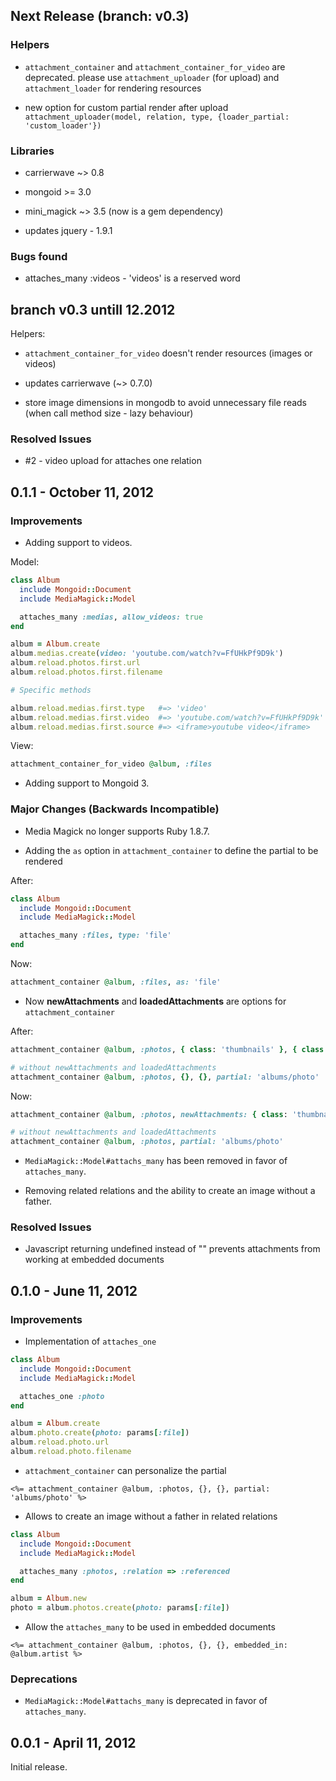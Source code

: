 ## Next Release (branch: v0.3)

### Helpers

* `attachment_container` and `attachment_container_for_video` are deprecated. please use `attachment_uploader` (for upload) and `attachment_loader` for rendering resources

* new option for custom partial render after upload `attachment_uploader(model, relation, type, {loader_partial: 'custom_loader'})`

### Libraries

* carrierwave ~> 0.8

* mongoid >= 3.0

* mini_magick ~> 3.5 (now is a gem dependency)

* updates jquery - 1.9.1

### Bugs found

* attaches_many :videos - 'videos' is a reserved word


## branch v0.3 untill 12.2012

Helpers:

* `attachment_container_for_video` doesn't render resources (images or videos)

* updates carrierwave (~> 0.7.0)

* store image dimensions in mongodb to avoid unnecessary file reads (when call method size - lazy behaviour)

### Resolved Issues

* #2 - video upload for attaches one relation


## 0.1.1 - October 11, 2012

### Improvements

* Adding support to videos.

Model:

``` rb
class Album
  include Mongoid::Document
  include MediaMagick::Model

  attaches_many :medias, allow_videos: true
end

album = Album.create
album.medias.create(video: 'youtube.com/watch?v=FfUHkPf9D9k')
album.reload.photos.first.url
album.reload.photos.first.filename

# Specific methods

album.reload.medias.first.type   #=> 'video'
album.reload.medias.first.video  #=> 'youtube.com/watch?v=FfUHkPf9D9k'
album.reload.medias.first.source #=> <iframe>youtube video</iframe>
```

View:

``` ruby
attachment_container_for_video @album, :files
```

* Adding support to Mongoid 3.

### Major Changes (Backwards Incompatible)

* Media Magick no longer supports Ruby 1.8.7.

* Adding the `as` option in `attachment_container` to define the partial to be rendered

After:

``` rb
class Album
  include Mongoid::Document
  include MediaMagick::Model

  attaches_many :files, type: 'file'
end
```

Now:

``` rb
attachment_container @album, :files, as: 'file'
```

* Now **newAttachments** and **loadedAttachments** are options for `attachment_container`

After:

``` rb
attachment_container @album, :photos, { class: 'thumbnails' }, { class: 'span3' }, partial: 'albums/photo'

# without newAttachments and loadedAttachments
attachment_container @album, :photos, {}, {}, partial: 'albums/photo'
```

Now:

``` rb
attachment_container @album, :photos, newAttachments: { class: 'thumbnails' }, loadedAttachments: { class: 'span3' }, partial: 'albums/photo'

# without newAttachments and loadedAttachments
attachment_container @album, :photos, partial: 'albums/photo'
```

* `MediaMagick::Model#attachs_many` has been removed in favor of `attaches_many`.

* Removing related relations and the ability to create an image without a father.

### Resolved Issues

* Javascript returning undefined instead of "" prevents attachments from working at embedded documents

## 0.1.0 - June 11, 2012

### Improvements

* Implementation of `attaches_one`

``` ruby
class Album
  include Mongoid::Document
  include MediaMagick::Model

  attaches_one :photo
end

album = Album.create
album.photo.create(photo: params[:file])
album.reload.photo.url
album.reload.photo.filename
```

* `attachment_container` can personalize the partial

``` erb
<%= attachment_container @album, :photos, {}, {}, partial: 'albums/photo' %>
```

* Allows to create an image without a father in related relations

``` ruby
class Album
  include Mongoid::Document
  include MediaMagick::Model

  attaches_many :photos, :relation => :referenced
end

album = Album.new
photo = album.photos.create(photo: params[:file])
```

* Allow the `attaches_many` to be used in embedded documents

``` erb
<%= attachment_container @album, :photos, {}, {}, embedded_in: @album.artist %>
```

### Deprecations

* `MediaMagick::Model#attachs_many` is deprecated in favor of `attaches_many`.

## 0.0.1 - April 11, 2012

Initial release.
